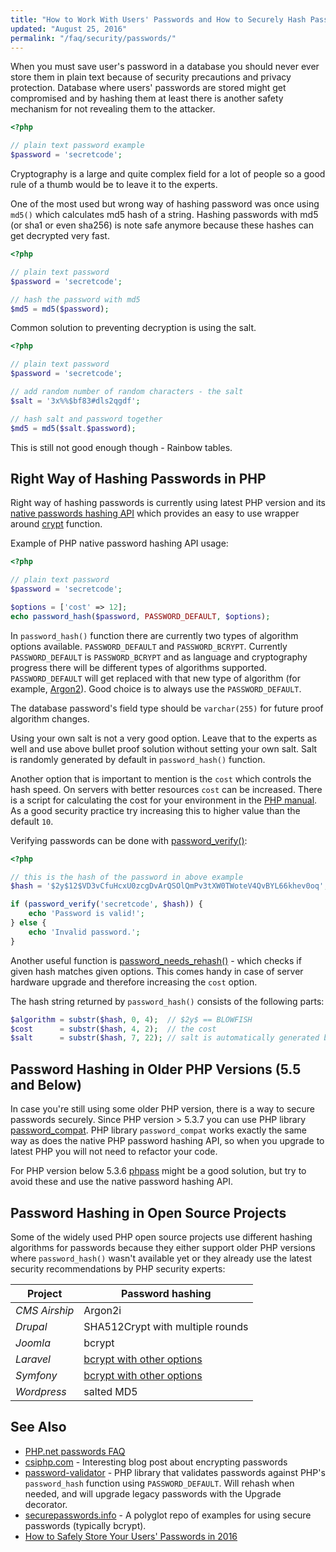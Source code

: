 ```yaml
---
title: "How to Work With Users' Passwords and How to Securely Hash Passwords in PHP?"
updated: "August 25, 2016"
permalink: "/faq/security/passwords/"
---
```


When you must save user's password in a database you should never ever store them
in plain text because of security precautions and privacy protection. Database
where users' passwords are stored might get compromised and by hashing them at
least there is another safety mechanism for not revealing them to the attacker.

```php
<?php

// plain text password example
$password = 'secretcode';
```

Cryptography is a large and quite complex field for a lot of people so a good
rule of a thumb would be to leave it to the experts.

One of the most used but wrong way of hashing password was once using `md5()`
which calculates md5 hash of a string. Hashing passwords with md5 (or sha1
or even sha256) is note safe anymore because these hashes can get decrypted very
fast.

```php
<?php

// plain text password
$password = 'secretcode';

// hash the password with md5
$md5 = md5($password);
```

Common solution to preventing decryption is using the salt.

```php
<?php

// plain text password
$password = 'secretcode';

// add random number of random characters - the salt
$salt = '3x%%$bf83#dls2qgdf';

// hash salt and password together
$md5 = md5($salt.$password);
```

This is still not good enough though - Rainbow tables.

## Right Way of Hashing Passwords in PHP

Right way of hashing passwords is currently using latest PHP version and its
[native passwords hashing API](http://php.net/manual/en/book.password.php) which
provides an easy to use wrapper around [crypt](http://php.net/manual/en/function.crypt.php)
function.

Example of PHP native password hashing API usage:

```php
<?php

// plain text password
$password = 'secretcode';

$options = ['cost' => 12];
echo password_hash($password, PASSWORD_DEFAULT, $options);
```

In `password_hash()` function there are currently two types of algorithm options
available. `PASSWORD_DEFAULT` and `PASSWORD_BCRYPT`. Currently `PASSWORD_DEFAULT`
is `PASSWORD_BCRYPT` and as language and cryptography progress there will be
different types of algorithms supported. `PASSWORD_DEFAULT` will get replaced
with that new type of algorithm (for example,
[Argon2](https://wiki.php.net/rfc/argon2_password_hash)). Good choice is to always
use the `PASSWORD_DEFAULT`.

The database password's field type should be `varchar(255)` for future proof
algorithm changes.

Using your own salt is not a very good option. Leave that to the experts as well
and use above bullet proof solution without setting your own salt. Salt is randomly
generated by default in `password_hash()` function.

Another option that is important to mention is the `cost` which controls the hash
speed. On servers with better resources `cost` can be increased. There is a script
for calculating the cost for your environment in the
[PHP manual](http://php.net/manual/en/function.password-hash.php#example-989).
As a good security practice try increasing this to higher value than the default
`10`.

Verifying passwords can be done with
[password_verify()](http://php.net/manual/en/function.password-verify.php):

```php
<?php

// this is the hash of the password in above example
$hash = '$2y$12$VD3vCfuHcxU0zcgDvArQSOlQmPv3tXW0TWoteV4QvBYL66khev0oq';

if (password_verify('secretcode', $hash)) {
    echo 'Password is valid!';
} else {
    echo 'Invalid password.';
}
```

Another useful function is
[password_needs_rehash()](http://php.net/manual/en/function.password-needs-rehash.php) - which
checks if given hash matches given options. This comes handy in case of server
hardware upgrade and therefore increasing the `cost` option.

The hash string returned by `password_hash()` consists of the following parts:

```php
$algorithm = substr($hash, 0, 4);  // $2y$ == BLOWFISH
$cost      = substr($hash, 4, 2);  // the cost
$salt      = substr($hash, 7, 22); // salt is automatically generated by default
```

## Password Hashing in Older PHP Versions (5.5 and Below)

In case you're still using some older PHP version, there is a way to secure
passwords securely. Since PHP version > 5.3.7 you can use PHP library
[password_compat](https://github.com/ircmaxell/password_compat). PHP library
`password_compat` works exactly the same way as does the native PHP password
hashing API, so when you upgrade to latest PHP you will not need to refactor your
code.

For PHP version below 5.3.6 [phpass](http://www.openwall.com/phpass/) might be a
good solution, but try to avoid these and use the native password hashing API.

## Password Hashing in Open Source Projects

Some of the widely used PHP open source projects use different hashing algorithms
for passwords because they either support older PHP versions where `password_hash()`
wasn't available yet or they already use the latest security recommendations by
PHP security experts:

Project | Password hashing
--- | ---
*CMS Airship* | Argon2i
*Drupal* | SHA512Crypt with multiple rounds
*Joomla* | bcrypt
*Laravel* | [bcrypt with other options](https://laravel.com/docs/5.3/hashing)
*Symfony* | [bcrypt with other options](http://symfony.com/doc/current/security.html)
*Wordpress* | salted MD5


## See Also

* [PHP.net passwords FAQ](http://php.net/manual/en/faq.passwords.php)
* [csiphp.com](http://csiphp.com/blog/2012/02/16/encrypt-passwords-for-highest-level-of-security/) - Interesting blog post about encrypting passwords
* [password-validator](https://github.com/jeremykendall/password-validator) - PHP library that validates passwords against PHP's `password_hash` function using `PASSWORD_DEFAULT`. Will rehash when needed, and will upgrade legacy passwords with the Upgrade decorator.
* [securepasswords.info](http://securepasswords.info/about/) - A polyglot repo of examples for using secure passwords (typically bcrypt).
* [How to Safely Store Your Users' Passwords in 2016](https://paragonie.com/blog/2016/02/how-safely-store-password-in-2016)
